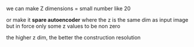 we can make Z dimensions = small number like 20

or make it **spare autoencoder** where the z is the same dim as input image but in force only some z values to be non zero

the higher z dim, the better the construction resolution 